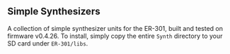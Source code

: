 ## Simple Synthesizers

A collection of simple synthesizer units for the ER-301, built and tested on firmware v0.4.26. To install, simply copy the entire `Synth` directory to your SD card under `ER-301/libs`.

